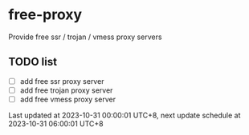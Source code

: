 
# free-proxy
Provide free ssr / trojan / vmess proxy servers


## TODO list
- [ ] add free ssr proxy server
- [ ] add free trojan proxy server
- [ ] add free vmess proxy server

Last updated at 2023-10-31 00:00:01 UTC+8, next update schedule at 2023-10-31 06:00:01 UTC+8


